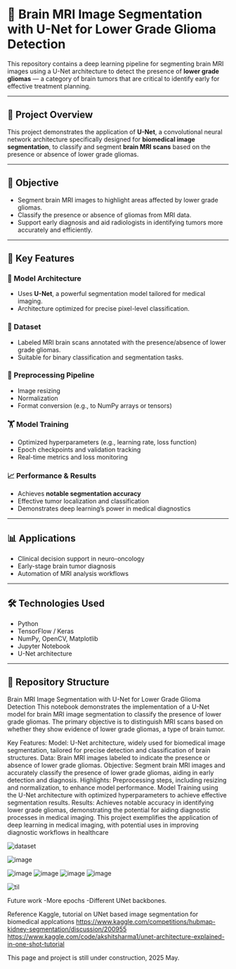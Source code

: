 # 🧠 Brain MRI Image Segmentation with U-Net for Lower Grade Glioma Detection

This repository contains a deep learning pipeline for segmenting brain MRI images using a U-Net architecture to detect the presence of **lower grade gliomas** — a category of brain tumors that are critical to identify early for effective treatment planning.

---

## 📌 Project Overview

This project demonstrates the application of **U-Net**, a convolutional neural network architecture specifically designed for **biomedical image segmentation**, to classify and segment **brain MRI scans** based on the presence or absence of lower grade gliomas.

---

## 🎯 Objective

- Segment brain MRI images to highlight areas affected by lower grade gliomas.  
- Classify the presence or absence of gliomas from MRI data.  
- Support early diagnosis and aid radiologists in identifying tumors more accurately and efficiently.

---

## 🚀 Key Features

### 🔬 Model Architecture
- Uses **U-Net**, a powerful segmentation model tailored for medical imaging.
- Architecture optimized for precise pixel-level classification.

### 🧾 Dataset
- Labeled MRI brain scans annotated with the presence/absence of lower grade gliomas.
- Suitable for binary classification and segmentation tasks.

### 🧹 Preprocessing Pipeline
- Image resizing  
- Normalization  
- Format conversion (e.g., to NumPy arrays or tensors)

### 🏋️ Model Training
- Optimized hyperparameters (e.g., learning rate, loss function)
- Epoch checkpoints and validation tracking
- Real-time metrics and loss monitoring

### 📈 Performance & Results
- Achieves **notable segmentation accuracy**
- Effective tumor localization and classification
- Demonstrates deep learning’s power in medical diagnostics

---

## 📊 Applications

- Clinical decision support in neuro-oncology  
- Early-stage brain tumor diagnosis  
- Automation of MRI analysis workflows  

---

## 🛠️ Technologies Used

- Python  
- TensorFlow / Keras  
- NumPy, OpenCV, Matplotlib  
- Jupyter Notebook  
- U-Net architecture  

---

## 📂 Repository Structure




Brain MRI Image Segmentation with U-Net for Lower Grade Glioma Detection
This notebook demonstrates the implementation of a U-Net model for brain MRI image segmentation to classify the presence of lower grade gliomas. The primary objective is to distinguish MRI scans based on whether they show evidence of lower grade gliomas, a type of brain tumor.

Key Features:
Model: U-Net architecture, widely used for biomedical image segmentation, tailored for precise detection and classification of brain structures.
Data: Brain MRI images labeled to indicate the presence or absence of lower grade gliomas.
Objective: Segment brain MRI images and accurately classify the presence of lower grade gliomas, aiding in early detection and diagnosis.
Highlights:
Preprocessing steps, including resizing and normalization, to enhance model performance.
Model Training using the U-Net architecture with optimized hyperparameters to achieve effective segmentation results.
Results: Achieves notable accuracy in identifying lower grade gliomas, demonstrating the potential for aiding diagnostic processes in medical imaging.
This project exemplifies the application of deep learning in medical imaging, with potential uses in improving diagnostic workflows in healthcare

![dataset](https://github.com/user-attachments/assets/bc37a7d6-9a72-4797-b890-533f681b33ca)


![image](https://github.com/user-attachments/assets/ef4ca5e2-aa39-47ef-9b3d-ba6f01647057)

![image](https://github.com/user-attachments/assets/a6fff1d1-1e9c-4603-92f9-a849f3f104c5)
![image](https://github.com/user-attachments/assets/b48420ee-67ea-426f-9ea1-bec5987d4991)
![image](https://github.com/user-attachments/assets/da5a4ca8-bd93-4047-a200-8beaa8baa5c5)
![image](https://github.com/user-attachments/assets/34685633-747e-4296-b783-b49ee4ebc27f)

![til](https://github.com/user-attachments/assets/549eaa8b-3c68-40fa-a994-9dc6f3fb9159)

Future work
-More epochs
-Different UNet backbones.

Reference
Kaggle, tutorial on UNet based image segmentation for biomedical applcations
https://www.kaggle.com/competitions/hubmap-kidney-segmentation/discussion/200955
https://www.kaggle.com/code/akshitsharma1/unet-architecture-explained-in-one-shot-tutorial

This page and project is still under construction, 2025 May.
